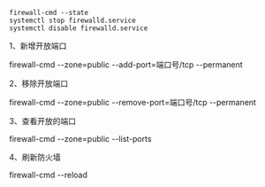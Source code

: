 ```
firewall-cmd --state
systemctl stop firewalld.service
systemctl disable firewalld.service 
```
1、新增开放端口

firewall-cmd --zone=public --add-port=端口号/tcp --permanent

2、移除开放端口

firewall-cmd --zone=public --remove-port=端口号/tcp 
--permanent

3、查看开放的端口

firewall-cmd --zone=public --list-ports

4、刷新防火墙

firewall-cmd --reload
